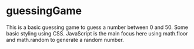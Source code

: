 # guessingGame
This is a basic guessing game to guess a number between 0 and 50. Some basic styling using CSS.
JavaScript is the main focus here using math.floor and math.random to generate a random number.
